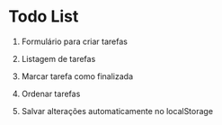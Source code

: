 # Todo List

1. Formulário para criar tarefas

2. Listagem de tarefas

3. Marcar tarefa como finalizada

4. Ordenar tarefas

5. Salvar alterações automaticamente no localStorage
